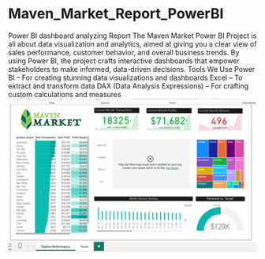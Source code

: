 # Maven_Market_Report_PowerBI
Power BI dashboard analyzing Report
The Maven Market Power BI Project is all about data visualization and analytics, aimed at giving you a clear view of sales performance, customer behavior, and overall business trends. By using Power BI, the project crafts interactive dashboards that empower stakeholders to make informed, data-driven decisions.
Tools We Use
Power BI – For creating stunning data visualizations and dashboards
Excel – To extract and transform data
DAX (Data Analysis Expressions) – For crafting custom calculations and measures
![Dashboard Preview](MavenMarket_FinalImage/MarvenMarket%20Final.png)


